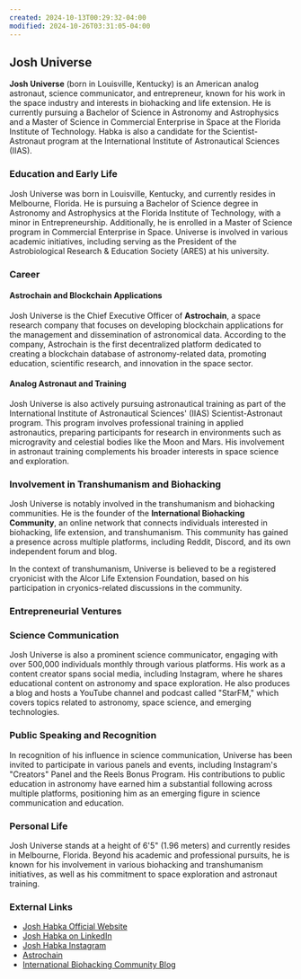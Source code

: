 ```yaml
---
created: 2024-10-13T00:29:32-04:00
modified: 2024-10-26T03:31:05-04:00
---
```

## Josh Universe

**Josh Universe** (born in Louisville, Kentucky) is an American analog astronaut, science communicator, and entrepreneur, known for his work in the space industry and interests in biohacking and life extension. He is currently pursuing a Bachelor of Science in Astronomy and Astrophysics and a Master of Science in Commercial Enterprise in Space at the Florida Institute of Technology. Habka is also a candidate for the Scientist-Astronaut program at the International Institute of Astronautical Sciences (IIAS).

### Education and Early Life

Josh Universe was born in Louisville, Kentucky, and currently resides in Melbourne, Florida. He is pursuing a Bachelor of Science degree in Astronomy and Astrophysics at the Florida Institute of Technology, with a minor in Entrepreneurship. Additionally, he is enrolled in a Master of Science program in Commercial Enterprise in Space. Universe is involved in various academic initiatives, including serving as the President of the Astrobiological Research & Education Society (ARES) at his university.

### Career

#### Astrochain and Blockchain Applications

Josh Universe is the Chief Executive Officer of **Astrochain**, a space research company that focuses on developing blockchain applications for the management and dissemination of astronomical data. According to the company, Astrochain is the first decentralized platform dedicated to creating a blockchain database of astronomy-related data, promoting education, scientific research, and innovation in the space sector.

#### Analog Astronaut and Training

Josh Universe is also actively pursuing astronautical training as part of the International Institute of Astronautical Sciences' (IIAS) Scientist-Astronaut program. This program involves professional training in applied astronautics, preparing participants for research in environments such as microgravity and celestial bodies like the Moon and Mars. His involvement in astronaut training complements his broader interests in space science and exploration.

### Involvement in Transhumanism and Biohacking

Josh Universe is notably involved in the transhumanism and biohacking communities. He is the founder of the **International Biohacking Community**, an online network that connects individuals interested in biohacking, life extension, and transhumanism. This community has gained a presence across multiple platforms, including Reddit, Discord, and its own independent forum and blog.

In the context of transhumanism, Universe is believed to be a registered cryonicist with the Alcor Life Extension Foundation, based on his participation in cryonics-related discussions in the community.

### Entrepreneurial Ventures

### Science Communication

Josh Universe is also a prominent science communicator, engaging with over 500,000 individuals monthly through various platforms. His work as a content creator spans social media, including Instagram, where he shares educational content on astronomy and space exploration. He also produces a blog and hosts a YouTube channel and podcast called "StarFM," which covers topics related to astronomy, space science, and emerging technologies.

### Public Speaking and Recognition

In recognition of his influence in science communication, Universe has been invited to participate in various panels and events, including Instagram's "Creators" Panel and the Reels Bonus Program. His contributions to public education in astronomy have earned him a substantial following across multiple platforms, positioning him as an emerging figure in science communication and education.

### Personal Life

Josh Universe stands at a height of 6'5" (1.96 meters) and currently resides in Melbourne, Florida. Beyond his academic and professional pursuits, he is known for his involvement in various biohacking and transhumanism initiatives, as well as his commitment to space exploration and astronaut training.

### External Links

- [Josh Habka Official Website](https://joshuniverse.com)
- [Josh Habka on LinkedIn](https://www.linkedin.com/in/josh-habka/)
- [Josh Habka Instagram](https://www.instagram.com/joshtospace)
- [Astrochain](https://astrochain.com)
- [International Biohacking Community Blog](https://biohackingcommunity.org/blog)

